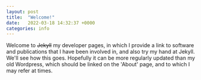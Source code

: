 ```yaml
---
layout: post
title:  "Welcome!"
date:   2022-03-18 14:32:37 +0000
categories: info
---
```


Welcome to ~~Jekyll~~ my developer pages, in which I provide a link to software and publications that I have been involved in, and also try my hand at Jekyll. We'll see how this goes. Hopefully it can be more regularly updated than my old Wordpress, which should be linked on the 'About' page, and to which I may refer at times.
